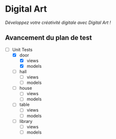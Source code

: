 # Digital Art
*Développez votre créativité digitale avec Digital Art !*

## Avancement du plan de test
- [ ] Unit Tests
  - [x] door
    - [x] views
    - [x] models
  - [ ] hall
    - [ ] views
    - [ ] models
  - [ ] house
    - [ ] views
    - [ ] models
  - [ ] table
    - [ ] views
    - [ ] models
  - [ ] library
    - [ ] views
    - [ ] models
